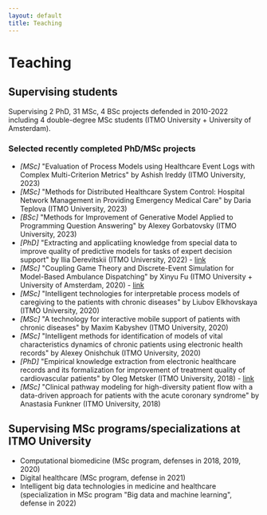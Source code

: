 ```yaml
---
layout: default
title: Teaching
---
```


# Teaching

## Supervising students

Supervising 2 PhD, 31 MSc, 4 BSc projects defended in 2010-2022 including 4 double-degree MSc students (ITMO University + University of Amsterdam). 

### Selected recently completed PhD/MSc projects

- *\[MSc\]* "Evaluation of Process Models using Healthcare Event Logs with Complex Multi-Criterion Metrics" by Ashish Ireddy (ITMO University, 2023)
- *\[MSc\]* "Methods for Distributed Healthcare System Control: Hospital Network Management in Providing Emergency Medical Care" by Daria Teplova (ITMO University, 2023)
- *\[BSc\]* "Methods for Improvement of Generative Model Applied to Programming Question Answering" by Alexey Gorbatovsky (ITMO University, 2023)
- *\[PhD\]* "Extracting and applicatiing knowledge from special data to improve quality of predictive models for tasks of expert decision support" by Ilia Derevitskii (ITMO University, 2022) - [link](https://dissovet.itmo.ru/dissertation/en/?number=752822)
- *\[MSc\]* "Coupling Game Theory and Discrete-Event Simulation for Model-Based Ambulance Dispatching" by Xinyu Fu (ITMO University + University of Amsterdam, 2020) - [link](https://scripties.uba.uva.nl/search?id=716615)
- *\[MSc\]* "Intelligent technologies for interpretable process models of caregiving to the patients with chronic diseases" by Liubov Elkhovskaya (ITMO University, 2020)
- *\[MSc\]* "A technology for interactive mobile support of patients with chronic diseases" by Maxim Kabyshev (ITMO University, 2020)
- *\[MSc\]* "Intelligent methods for identification of models of vital characteristics dynamics of chronic patients using electronic health records" by Alexey Onishchuk (ITMO University, 2020)
- *\[PhD\]* "Empirical knowledge extraction from electronic healthcare records and its formalization for improvement of treatment quality of cardiovascular patients" by Oleg Metsker (ITMO University, 2018) - [link](http://fppo.ifmo.ru/dissertation/?number=56153)
- *\[MSc\]* "Clinical pathway modeling for high-diversity patient flow with a data-driven approach  for patients with the acute coronary syndrome" by Anastasia Funkner (ITMO University, 2018)

## Supervising MSc programs/specializations at ITMO University

- Computational biomedicine (MSc program, defenses in 2018, 2019, 2020)
- Digital healthcare (MSc program, defense in 2021)
- Intelligent big data technologies in medicine and healthcare (specialization in MSc program "Big data and machine learning", defense in 2022)